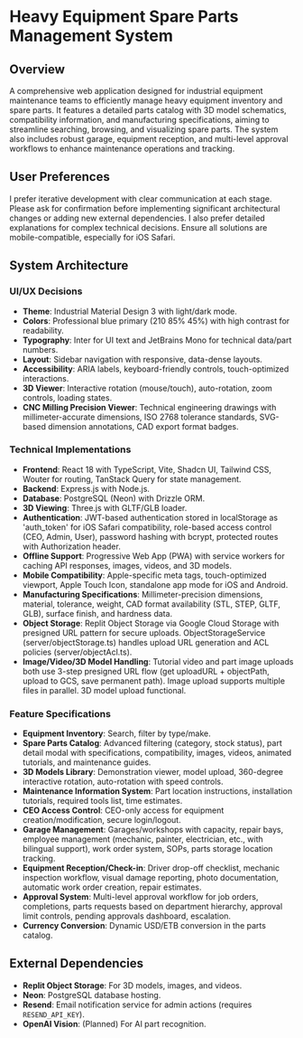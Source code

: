 # Heavy Equipment Spare Parts Management System

## Overview
A comprehensive web application designed for industrial equipment maintenance teams to efficiently manage heavy equipment inventory and spare parts. It features a detailed parts catalog with 3D model schematics, compatibility information, and manufacturing specifications, aiming to streamline searching, browsing, and visualizing spare parts. The system also includes robust garage, equipment reception, and multi-level approval workflows to enhance maintenance operations and tracking.

## User Preferences
I prefer iterative development with clear communication at each stage. Please ask for confirmation before implementing significant architectural changes or adding new external dependencies. I also prefer detailed explanations for complex technical decisions. Ensure all solutions are mobile-compatible, especially for iOS Safari.

## System Architecture

### UI/UX Decisions
- **Theme**: Industrial Material Design 3 with light/dark mode.
- **Colors**: Professional blue primary (210 85% 45%) with high contrast for readability.
- **Typography**: Inter for UI text and JetBrains Mono for technical data/part numbers.
- **Layout**: Sidebar navigation with responsive, data-dense layouts.
- **Accessibility**: ARIA labels, keyboard-friendly controls, touch-optimized interactions.
- **3D Viewer**: Interactive rotation (mouse/touch), auto-rotation, zoom controls, loading states.
- **CNC Milling Precision Viewer**: Technical engineering drawings with millimeter-accurate dimensions, ISO 2768 tolerance standards, SVG-based dimension annotations, CAD export format badges.

### Technical Implementations
- **Frontend**: React 18 with TypeScript, Vite, Shadcn UI, Tailwind CSS, Wouter for routing, TanStack Query for state management.
- **Backend**: Express.js with Node.js.
- **Database**: PostgreSQL (Neon) with Drizzle ORM.
- **3D Viewing**: Three.js with GLTF/GLB loader.
- **Authentication**: JWT-based authentication stored in localStorage as 'auth_token' for iOS Safari compatibility, role-based access control (CEO, Admin, User), password hashing with bcrypt, protected routes with Authorization header.
- **Offline Support**: Progressive Web App (PWA) with service workers for caching API responses, images, videos, and 3D models.
- **Mobile Compatibility**: Apple-specific meta tags, touch-optimized viewport, Apple Touch Icon, standalone app mode for iOS and Android.
- **Manufacturing Specifications**: Millimeter-precision dimensions, material, tolerance, weight, CAD format availability (STL, STEP, GLTF, GLB), surface finish, and hardness data.
- **Object Storage**: Replit Object Storage via Google Cloud Storage with presigned URL pattern for secure uploads. ObjectStorageService (server/objectStorage.ts) handles upload URL generation and ACL policies (server/objectAcl.ts).
- **Image/Video/3D Model Handling**: Tutorial video and part image uploads both use 3-step presigned URL flow (get uploadURL + objectPath, upload to GCS, save permanent path). Image upload supports multiple files in parallel. 3D model upload functional.

### Feature Specifications
- **Equipment Inventory**: Search, filter by type/make.
- **Spare Parts Catalog**: Advanced filtering (category, stock status), part detail modal with specifications, compatibility, images, videos, animated tutorials, and maintenance guides.
- **3D Models Library**: Demonstration viewer, model upload, 360-degree interactive rotation, auto-rotation with speed controls.
- **Maintenance Information System**: Part location instructions, installation tutorials, required tools list, time estimates.
- **CEO Access Control**: CEO-only access for equipment creation/modification, secure login/logout.
- **Garage Management**: Garages/workshops with capacity, repair bays, employee management (mechanic, painter, electrician, etc., with bilingual support), work order system, SOPs, parts storage location tracking.
- **Equipment Reception/Check-in**: Driver drop-off checklist, mechanic inspection workflow, visual damage reporting, photo documentation, automatic work order creation, repair estimates.
- **Approval System**: Multi-level approval workflow for job orders, completions, parts requests based on department hierarchy, approval limit controls, pending approvals dashboard, escalation.
- **Currency Conversion**: Dynamic USD/ETB conversion in the parts catalog.

## External Dependencies
- **Replit Object Storage**: For 3D models, images, and videos.
- **Neon**: PostgreSQL database hosting.
- **Resend**: Email notification service for admin actions (requires `RESEND_API_KEY`).
- **OpenAI Vision**: (Planned) For AI part recognition.